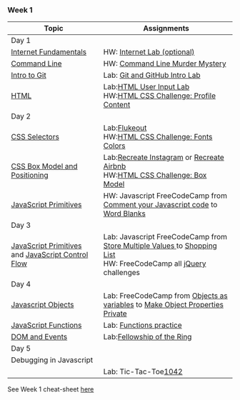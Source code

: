 
### Week 1
| Topic                                    | Assignments                              |
| ---------------------------------------- | ---------------------------------------- |
|Day 1 | |
| [Internet Fundamentals][1]         | HW: [Internet Lab (optional)][1000]     |
| [Command Line][2]                  | HW: [Command Line Murder Mystery][1001] |
| [Intro to Git][3] | Lab: [Git and GitHub Intro Lab][1026]    |
| [HTML][5] | Lab:[HTML User Input Lab][901]<br>HW:[HTML CSS Challenge: Profile Content][1028] |
|Day 2| |
| [CSS Selectors][6]                 | Lab:[Flukeout][1029]<br> HW:[HTML CSS Challenge: Fonts Colors][1030]|
| [CSS Box Model and Positioning][9] | Lab:[Recreate Instagram][1023] or [Recreate Airbnb][1024] <br> HW:[HTML CSS Challenge: Box Model][1031]|
| [JavaScript Primitives][4]       | HW: Javascript FreeCodeCamp from [Comment your Javascript code][1003] to [Word Blanks][1032]|
|Day 3||
| [JavaScript Primitives][4] and [JavaScript Control Flow][7] | Lab: Javascript FreeCodeCamp from [Store Multiple Values ](1003) to [Shopping List][1033]<!-- <br><br>HW:[Javascript Primitives][1034]Javascript FreeCodeCamp from [For Loops][1035] to [Nesting For Loops] [1036]Plan B --><br>HW: FreeCodeCamp all [jQuery][1041] challenges|
|Day 4||
| [Javascript Objects][24]              | Lab: FreeCodeCamp from [Objects as variables][1037] to [Make Object Properties Private][1038]|
| [JavaScript Functions][10]               | Lab: [Functions practice][1039] |
| [DOM and Events][11]                     | Lab:[Fellowship of the Ring][1040]|
|Day 5||
|Debugging in Javascript||
||Lab: Tic-Tac-Toe[1042]|

See Week 1 cheat-sheet [here][23]

<!--
### Week 2
| Topic                                    | Assignments                              |
| ---------------------------------------- | ---------------------------------------- |
| [Callbacks and Iterators][12]            | [Iterators Lab][1011] <br><br> [Iterators with Reddit][1012] |
| [Intro to jQuery][13]                    | [Random Quote Generator][1013] <br><br> [Todo List][1014] |
| [jQuery Plugins][14]                     | [jQuery UI Lab][1015]                    |
| [AJAX][15]                               | [AJAX Doughnuts][1016] <br><br> [Reddit AJAX Slideshow][1017] |
| [Responsive CSS][16]                     |                                          |
| [Bootstrap][17]                          | [Bootstrap Mockups][1018]                |
| [User Stories and Wireframing][18]       | [Wireframing: Build an Idea][1019]       |
| [OOP with Constructors/Prototypes][19] <br><br> [Intro to TDD][20] | [Prototype Body Shop][1020]              |
| [Scopes][21]                             |                                          |
| [JavaScript Inheritance][22]             | [Body Shop 2][1021]                      |

| Projects and Additional Topics |
| ------------------------------ |
| [Tic Tac Toe][1010]            |
| [Project 1][1022]              |
| [Code Review][1025]            |
-->

[1]:  03-internet/how-the-internet-works.md
[2]:  01-workflow/command-line/01readme.md
[3]:  01-workflow/intro-git/readme.md
[4]:  02-js-jquery/js-primitives/readme.md
[5]:  03-html-css/html-review/readme.md
[6]:  03-html-css/css-selectors/readme.md
[7]:  02-js-jquery/js-control-flow/readme.md
[9]:  03-html-css/css-box-model/readme.md
[10]:  02-js-jquery/js-functions/readme.md
[11]:  02-js-jquery/js-dom-events/readme.md
[12]:  02-js-jquery/js-callbacks-iterators/readme.md
[13]:  02-js-jquery/jquery-intro/readme.md
[14]:  02-js-jquery/jquery-plugins/readme.md
[15]:  02-js-jquery/jquery-ajax/readme.md
[16]:  03-html-css/css-responsive-design/readme.md
[17]:  03-html-css/css-bootstrap/readme.md
[18]:  /09-other-topics/user-stories-wireframing/readme.md
[19]:  02-js-jquery/js-prototypes/01readme.md
[20]:  02-js-jquery/js-tdd-intro/readme.md
[21]:  02-js-jquery/js-scopes/readme.md
[22]:  02-js-jquery/js-inheritance/01readme.md
[23]:  00-schedule/cheat-sheet.md
[24]:  02-js-jquery/js-primitives/objects-arrays.md
[900]: https://github.com/WDI-SEA/html_top_ten_movies_table
[901]: https://github.com/WDI-SEA/html_user_inputs
[902]: https://github.com/ga-students/functions-thriller-lyrics
[1000]: 03-internet/internet-lab.md
[1001]: https://github.com/WDI-SEA/command-line-murder-mystery
[1002]: https://github.com/WDI-SEA/google-shopping-conditionals-loops
[1003]: https://www.freecodecamp.com/challenges/comment-your-javascript-code
[1004]: https://github.com/davified/js-control-flow
[1005]: https://github.com/WDI-SEA/css-selectors-animal-style
[1006]: https://github.com/WDI-SEA/google-shopping-functions
[1007]: https://github.com/davified/js-functions
[1008]: https://github.com/WDI-SEA/selecting-reddit
[1009]: https://github.com/ga-students/temperature-converter-dom
[1010]: https://github.com/davified/tic-tac-toe
[1011]: https://github.com/WDI-SEA/js-callbacks-iterators
[1012]: https://github.com/WDI-SEA/iterators-reddit
[1013]: https://github.com/WDI-SEA/random-quote-jquery
[1014]: https://github.com/WDI-SEA/jquery-todo-list
[1015]: https://github.com/WDI-SEA/jquery-plugins
[1016]: https://github.com/WDI-SEA/jquery-ajax
[1017]: https://github.com/WDI-SEA/ajax-reddit-slideshow
[1018]: https://github.com/WDI-SEA/bootstrap-mockups
[1019]: /09-other-topics/user-stories-wireframing/exercise.md
[1020]: https://github.com/WDI-SEA/oop-prototype-car
[1021]: https://github.com/WDI-SEA/oop-inheritance-car
[1022]: 11-projects/project-1/readme.md
[1023]: https://github.com/ga-students/css-positioning
[1024]: https://github.com/ga-students/css-airbnb
[1025]: https://github.com/WDI-SEA/code-review
[1026]: https://github.com/ga-students/git-github-lab
[1027]: https://www.freecodecamp.com/challenges/iterate-with-javascript-for-loops
[1028]: https://github.com/lewagon/html-css-challenges/tree/master/01-profile-content
[1029]: https://flukeout.github.io/
[1030]: https://github.com/lewagon/html-css-challenges/tree/master/02-fonts-colors
[1031]: https://github.com/lewagon/html-css-challenges/tree/master/03-box-model
[1032]: https://www.freecodecamp.com/challenges/word-blanks
[1033]: https://www.freecodecamp.com/challenges/shopping-list
[1034]: labs/primitives.md
[1035]: https://www.freecodecamp.com/challenges/iterate-with-javascript-for-loops
[1036]: https://www.freecodecamp.com/challenges/nesting-for-loops
[1037]: https://www.freecodecamp.com/challenges/declare-javascript-objects-as-variables
[1038]: https://www.freecodecamp.com/challenges/make-object-properties-private
[1039]: labs/functions.md
[1040]: labs/fellowship.md
[1041]: https://www.freecodecamp.com/challenges/learn-how-script-tags-and-document-ready-work
[1042]: labs/TTT.md
